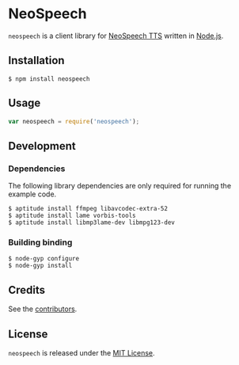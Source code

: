# NeoSpeech

`neospeech` is a client library for [NeoSpeech TTS](http://neospeech.com/) written in [Node.js](http://nodejs.org/).

## Installation

    $ npm install neospeech

## Usage

```js
var neospeech = require('neospeech');
```

## Development

### Dependencies

The following library dependencies are only required for running the example code.

    $ aptitude install ffmpeg libavcodec-extra-52
    $ aptitude install lame vorbis-tools
    $ aptitude install libmp3lame-dev libmpg123-dev

### Building binding

    $ node-gyp configure
    $ node-gyp install

## Credits

  See the [contributors](https://github.com/pilwon/node-neospeech/graphs/contributors).

## License

  `neospeech` is released under the [MIT License](http://opensource.org/licenses/MIT).
